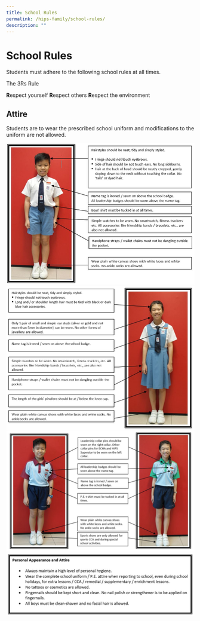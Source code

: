 ```yaml
---
title: School Rules
permalink: /hips-family/school-rules/
description: ""
---
```

# School Rules

Students must adhere to the following school rules at all times.

The 3Rs Rule



**R**espect yourself
**R**espect others
**R**espect the environment



## Attire

Students are to wear the prescribed school uniform and modifications to the uniform are not allowed.

![](/images/School%20uniform_boy.jpeg)
![](/images/School%20Uniform_girl.jpeg)
![](/images/PE%20tshirt.jpg)
![](/images/Personal%20appearance.jpeg)
